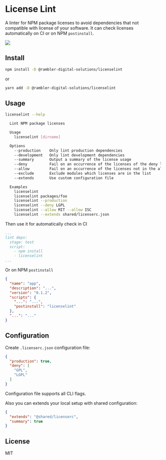 # License Lint

A linter for NPM package licenses to avoid dependencies that not compatible with license of your software. It can check licenses automatically on CI or on NPM `postinstall`.

![](./screenshot.png)

## Install

```sh
npm install -D @rambler-digital-solutions/licenselint
```

or 

```sh
yarn add -D @rambler-digital-solutions/licenselint
```

## Usage

```sh
licenselint --help

  Lint NPM package licenses

  Usage
    licenselint [dirname]

  Options
    --production    Only lint production dependencies
    --development   Only lint development dependencies
    --summary       Output a summary of the license usage
    --deny          Fail on an occurrence of the licenses of the deny list
    --allow         Fail on an occurrence of the licenses not in the allow list
    --exclude       Exclude modules which licenses are in the list
    --extends       Use custom configuration file

  Examples
    licenselint
    licenselint packages/foo
    licenselint --production
    licenselint --deny LGPL
    licenselint --allow MIT --allow ISC
    licenselint --extends shared/licenserc.json
```

Then use it for automatically check in CI

```yaml
...
lint deps:
  stage: test
  script:
    - npm install
    - licenselint
...
```

Or on NPM `postinstall`

```json
{
  "name": "app",
  "description": "...",
  "version": "0.1.2",
  "scripts": {
    "...": "...",
    "postinstall": "licenselint"
  },
  "...": "..."
}
```

## Configuration

Create `.licenserc.json` configuration file:

```json
{
  "production": true,
  "deny": [
    "GPL",
    "LGPL"
  ]
}
```

Configuration file supports all CLI flags.

Also you can extends your local setup with shared configuration:

```json
{
  "extends": "@shared/licenserc",
  "summary": true
}
```

## License

MIT
